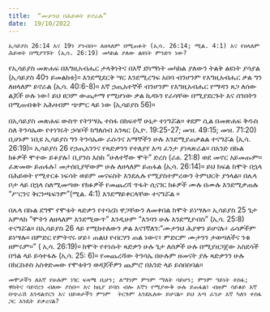 ```yaml
---
title:  “ሙታንህ በሕይወት ይኖራሉ”
date:  19/10/2022
---
```


`ኢሳይያስ 26:14 እና 19ን ያንብቡ። ለዘላለም በሚጠፉት (ኢሳ. 26:14; ሚል. 4:1) እና የዘላለም ሕይወት በሚያገኙት (ኢሳ. 26:19) መካከል ያለው ልዩነት ምንድን ነው?`

የኢሳይያስ መጽሐፍ በእግዚአብሔር ታላቅነትና በእኛ ደካማነት መካከል ያለውን ትልቅ ልዩነት ያሳያል (ኢሳይያስ 40ን ይመልከቱ)። እንደሚደርቅ ሣር እንደሚረግፍ አበባ ብንሆንም የእግዚአብሔር ቃል ግን ለዘላለም ይኖራል  (ኢሳ. 40:6-8)። እኛ ኃጢአተኞች ብንሆንም የእግዚአብሔር የማዳን ጸጋ ለሰው ልጆች ሁሉ ነው፤ ይህ ፀጋም ውጤታማ የሚሆነው ቃል ኪዳኑን የራሳቸው በሚያደርጉት እና ሰንበትን በሚጠብቁት አሕዛብም ጭምር ላይ ነው (ኢሳይያስ 56)።

በኢሳይያስ መጽሐፍ ውስጥ የትንሣኤ ተስፋ በከፍተኛ ሁኔታ ተነግሯል። ቀደም ሲል በመጽሐፍ ቅዱስ ስለ ትንሳኤው የተነገሩት ኃሳቦች ከግለሰብ አንጻር (ኢዮ. 19:25-27; መዝ. 49:15; መዝ. 71:20) ቢሆኑም ነቢዩ ኢሳይያስ ግን ትንሳኤው ራሱንና አማኞችን ሁሉ እንደሚያጠቃልል ተናግሯል (ኢሳ. 26:19)። ኢሳይያስ 26 የኃጢአንንና የጻድቃንን የተለያየ እጣ ፈንታ ያነጻጽራል። በአንድ በኩል ክፉዎች ሞተው ይቆያሉ፤ ቢያንስ እስከ “ሁለተኛው ሞት” ድረስ (ራዕ. 21:8) ወደ መኖር አይመጡም። ፈጽመው ይጠፋሉ፤ መታሰቢያቸውም ሁሉ ለዘላለም ይጠፋል (ኢሳ. 26:14)። ይህ ክፍል ከሞት በኋላ በሕይወት የሚተርፉ ነፍሳት ወይም መናፍስት እንደሌሉ የሚያስተምረውን ትምህርት ያጎላል። በሌላ ቦታ ላይ በኋላ ስለሚመጣው የክፉዎች የመጨረሻ ጥፋት ሲናገር ክፉዎች ሙሉ በሙሉ እንደሚቃጠሉ “ሥርንና ቅርንጫፍንም”(ሚል. 4:1) እንደማይቀርላቸው ተናግሯል ።

በሌላ በኩል ደግሞ የሞቱት ጻድቃን የተባረከ ዋጋቸውን ለመቀበል ከሞት ይነሣሉ። ኢሳይያስ 25 ጌታ አምላክ “ሞትን ለዘላለም እንደሚውጥ” እንዲሁም “እንባን ሁሉ እንደሚያብስ” (ኢሳ. 25:8) ተናግሯል። በኢሳይያስ 26 ላይ የሚከተለውን ቃል እናገኛለን:“ሙታንህ ሕያዋን ይሆናሉ፥ ሬሳዎችም ይነሣሉ። በምድር የምትኖሩ ሆይ፥ ጠልህ የብርሃን ጠል ነውና፥ ምድርም ሙታንን ታወጣለችና ንቁ ዘምሩም።” ( ኢሳ. 26:19)። ከሞት የተነሱት ጻድቃን ሁሉ ጌታ ለሰዎች ሁሉ በሚያዘጋጀው አስደሳች በዓል ላይ ይሳተፋሉ (ኢሳ. 25: 6)። የመጨረሻው ትንሳኤ በሁሉም ዘመናት ያሉ ጻድቃንን ሁሉ በክርስቶስ አስቀድመው የሞቱትን ወዳጆችዎን ጨምሮ በአንድ ላይ ይሰበስባል።

`መሞታችን ለእኛ የሁሉም ነገር ፍጻሜ ቢሆን; ለማንም ምንም ማለት ባይሆን; ምንም ዓይነት ተስፋ; ዋስትና ባይኖረን ብለው ያስቡ። እና ከዚያ ይባስ ብሎ እኛን የሚያውቅ ሁሉ ይጠፋል፤ ብዙም ሳይቆይ እኛ በጭራሽ እንዳልኖርን እና ህይወታችን ምንም  ትርጉም እንደሌለው ይሆናል። ይህ እጣ ፈንታ እኛ ካለን ተስፋ ጋር እንዴት ይቃረናል?`